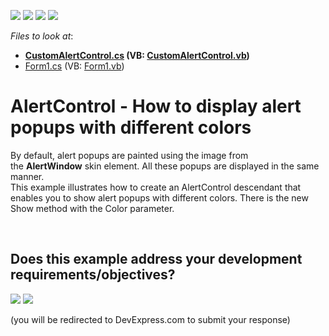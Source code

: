 <!-- default badges list -->
![](https://img.shields.io/endpoint?url=https://codecentral.devexpress.com/api/v1/VersionRange/128618175/14.1.6%2B)
[![](https://img.shields.io/badge/Open_in_DevExpress_Support_Center-FF7200?style=flat-square&logo=DevExpress&logoColor=white)](https://supportcenter.devexpress.com/ticket/details/T190778)
[![](https://img.shields.io/badge/📖_How_to_use_DevExpress_Examples-e9f6fc?style=flat-square)](https://docs.devexpress.com/GeneralInformation/403183)
[![](https://img.shields.io/badge/💬_Leave_Feedback-feecdd?style=flat-square)](#does-this-example-address-your-development-requirementsobjectives)
<!-- default badges end -->
<!-- default file list -->
*Files to look at*:

* **[CustomAlertControl.cs](./CS/WindowsFormsApplication2/CustomAlertControl.cs) (VB: [CustomAlertControl.vb](./VB/WindowsFormsApplication2/CustomAlertControl.vb))**
* [Form1.cs](./CS/WindowsFormsApplication2/Form1.cs) (VB: [Form1.vb](./VB/WindowsFormsApplication2/Form1.vb))
<!-- default file list end -->
# AlertControl - How to display alert popups with different colors


<p>By default, alert popups are painted using the image from the <strong>AlertWindow</strong> skin element. All these popups are displayed in the same manner.<br />This example illustrates how to create an AlertControl descendant that enables you to show alert popups with different colors. There is the new Show method with the Color parameter.</p>

<br/>


<!-- feedback -->
## Does this example address your development requirements/objectives?

[<img src="https://www.devexpress.com/support/examples/i/yes-button.svg"/>](https://www.devexpress.com/support/examples/survey.xml?utm_source=github&utm_campaign=winforms-alert-display-colored-messages-html-css-support&~~~was_helpful=yes) [<img src="https://www.devexpress.com/support/examples/i/no-button.svg"/>](https://www.devexpress.com/support/examples/survey.xml?utm_source=github&utm_campaign=winforms-alert-display-colored-messages-html-css-support&~~~was_helpful=no)

(you will be redirected to DevExpress.com to submit your response)
<!-- feedback end -->
